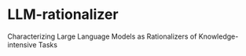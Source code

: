 # LLM-rationalizer
Characterizing Large Language Models as Rationalizers of Knowledge-intensive Tasks
